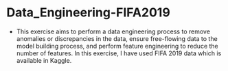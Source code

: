 # Data_Engineering-FIFA2019
- This exercise aims to perform a data engineering process to remove anomalies or discrepancies in the data, ensure free-flowing data to the model building process, and perform feature engineering to reduce the number of features. In this exercise, I have used FIFA 2019 data which is available in Kaggle.
